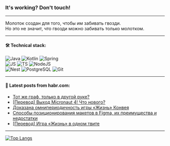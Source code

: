 ### It's working? Don't touch!

---
Молоток создан для того, чтобы им забивать гвозди. <br>
Но это не значит, что гвозди можно забивать только молотком.

---

#### 🛠️ Technical stack:

![Java](https://img.shields.io/badge/Java-informational?logo=Oracle&style=flat&logoColor=white&color=FF4500)
![Kotlin](https://img.shields.io/badge/Kotlin-informational?logo=Kotlin&style=flat&logoColor=white&color=774D97)
![Spring](https://img.shields.io/badge/SpringBoot-informational?logo=SpringBoot&style=flat&logoColor=white&color=6DB33F) <br>
![JS](https://img.shields.io/badge/JS-informational?logo=javaScript&style=flat&logoColor=black&color=F7Df1E)
![TS](https://img.shields.io/badge/TypeScript-informational?logo=typeScript&style=flat&logoColor=black&color=0667A8)
![NodeJS](https://img.shields.io/badge/NodeJS-informational?logo=node.js&style=flat&logoColor=white&color=70A760) <br>
![Nest](https://img.shields.io/badge/NestJS-informational?logo=NestJS&style=flat&logoColor=white&color=E0234E)
![PostgreSQL](https://img.shields.io/badge/PostgreSQL-informational?logo=PostgreSQL&style=flat&logoColor=white&color=DAA520)
![Git](https://img.shields.io/badge/Git-informational?logo=git&style=flat&logoColor=white&color=778899)

___

#### 💬 Latest posts from habr.com:

<!-- BLOG-POST-LIST:START -->
- [Тот же граф, только в другой руке?](https://habr.com/ru/companies/first/articles/748636/?utm_source=habrahabr&utm_medium=rss&utm_campaign=748636)
- [[Перевод] Выход Micronaut 4! Что нового?](https://habr.com/ru/companies/X5Tech/articles/750396/?utm_source=habrahabr&utm_medium=rss&utm_campaign=750396)
- [Доказана омнипериодичность игры «Жизнь» Конвея](https://habr.com/ru/articles/750356/?utm_source=habrahabr&utm_medium=rss&utm_campaign=750356)
- [Способы позиционирования макетов в Figma, их преимущества и недостатки](https://habr.com/ru/companies/innotech/articles/750300/?utm_source=habrahabr&utm_medium=rss&utm_campaign=750300)
- [[Перевод] Игра «Жизнь» в одном твите](https://habr.com/ru/companies/ispsystem/articles/750314/?utm_source=habrahabr&utm_medium=rss&utm_campaign=750314)
<!-- BLOG-POST-LIST:END -->

---
[![Top Langs](https://github-readme-stats-git-master-advtsetting-gmailcom.vercel.app/api/top-langs/?username=zloylis&langs_count=10&hide_title=false&title_color=e6edf3&size_weight=0.5&count_weight=0.5&layout=compact&hide_border=true&theme=dracula)](https://github.com/zloylis)

<!-- ![GitHub stats](https://github-readme-stats-git-master-advtsetting-gmailcom.vercel.app/api?username=zloylis&show_icons=true&hide_border=true&theme=dracula&hide_title=true&include_all_commits=true&count_private=true&hide=contribs&hide_rank=true) -->
